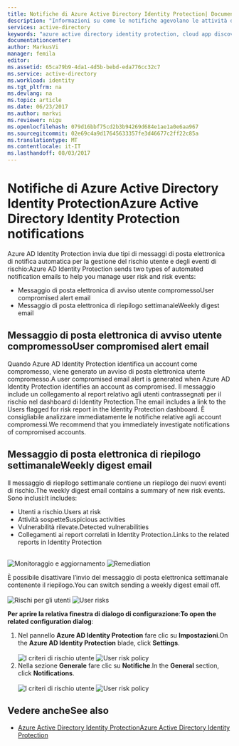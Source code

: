 ```yaml
---
title: Notifiche di Azure Active Directory Identity Protection| Documentazione Microsoft
description: "Informazioni su come le notifiche agevolano le attività di analisi."
services: active-directory
keywords: "azure active directory identity protection, cloud app discovery, gestione applicazioni, sicurezza, rischio, livello di rischio, vulnerabilità, criteri di sicurezza"
documentationcenter: 
author: MarkusVi
manager: femila
editor: 
ms.assetid: 65ca79b9-4da1-4d5b-bebd-eda776cc32c7
ms.service: active-directory
ms.workload: identity
ms.tgt_pltfrm: na
ms.devlang: na
ms.topic: article
ms.date: 06/23/2017
ms.author: markvi
ms.reviewer: nigu
ms.openlocfilehash: 079d16bbf75cd2b3b94269d684e1ae1a0e6aa967
ms.sourcegitcommit: 02e69c4a9d17645633357fe3d46677c2ff22c85a
ms.translationtype: MT
ms.contentlocale: it-IT
ms.lasthandoff: 08/03/2017
---
```

# <a name="azure-active-directory-identity-protection-notifications"></a><span data-ttu-id="47b5b-104">Notifiche di Azure Active Directory Identity Protection</span><span class="sxs-lookup"><span data-stu-id="47b5b-104">Azure Active Directory Identity Protection notifications</span></span>
<span data-ttu-id="47b5b-105">Azure AD Identity Protection invia due tipi di messaggi di posta elettronica di notifica automatica per la gestione del rischio utente e degli eventi di rischio:</span><span class="sxs-lookup"><span data-stu-id="47b5b-105">Azure AD Identity Protection sends two types of automated notification emails to help you manage user risk and risk events:</span></span>

* <span data-ttu-id="47b5b-106">Messaggio di posta elettronica di avviso utente compromesso</span><span class="sxs-lookup"><span data-stu-id="47b5b-106">User compromised alert email</span></span>
* <span data-ttu-id="47b5b-107">Messaggio di posta elettronica di riepilogo settimanale</span><span class="sxs-lookup"><span data-stu-id="47b5b-107">Weekly digest email</span></span>

## <a name="user-compromised-alert-email"></a><span data-ttu-id="47b5b-108">Messaggio di posta elettronica di avviso utente compromesso</span><span class="sxs-lookup"><span data-stu-id="47b5b-108">User compromised alert email</span></span>
<span data-ttu-id="47b5b-109">Quando Azure AD Identity Protection identifica un account come compromesso, viene generato un avviso di posta elettronica utente compromesso.</span><span class="sxs-lookup"><span data-stu-id="47b5b-109">A user compromised email alert is generated when Azure AD Identity Protection identifies an account as compromised.</span></span> <span data-ttu-id="47b5b-110">Il messaggio include un collegamento al report relativo agli utenti contrassegnati per il rischio nel dashboard di Identity Protection.</span><span class="sxs-lookup"><span data-stu-id="47b5b-110">The email includes a link to the Users flagged for risk report in the Identity Protection dashboard.</span></span> <span data-ttu-id="47b5b-111">È consigliabile analizzare immediatamente le notifiche relative agli account compromessi.</span><span class="sxs-lookup"><span data-stu-id="47b5b-111">We recommend that you immediately investigate notifications of compromised accounts.</span></span>

## <a name="weekly-digest-email"></a><span data-ttu-id="47b5b-112">Messaggio di posta elettronica di riepilogo settimanale</span><span class="sxs-lookup"><span data-stu-id="47b5b-112">Weekly digest email</span></span>
<span data-ttu-id="47b5b-113">Il messaggio di riepilogo settimanale contiene un riepilogo dei nuovi eventi di rischio.</span><span class="sxs-lookup"><span data-stu-id="47b5b-113">The weekly digest email contains a summary of new risk events.</span></span><br>
<span data-ttu-id="47b5b-114">Sono inclusi:</span><span class="sxs-lookup"><span data-stu-id="47b5b-114">It includes:</span></span>

* <span data-ttu-id="47b5b-115">Utenti a rischio.</span><span class="sxs-lookup"><span data-stu-id="47b5b-115">Users at risk</span></span>
* <span data-ttu-id="47b5b-116">Attività sospette</span><span class="sxs-lookup"><span data-stu-id="47b5b-116">Suspicious activities</span></span>
* <span data-ttu-id="47b5b-117">Vulnerabilità rilevate.</span><span class="sxs-lookup"><span data-stu-id="47b5b-117">Detected vulnerabilities</span></span>
* <span data-ttu-id="47b5b-118">Collegamenti ai report correlati in Identity Protection.</span><span class="sxs-lookup"><span data-stu-id="47b5b-118">Links to the related reports in Identity Protection</span></span>

<br><span data-ttu-id="47b5b-119">
![Monitoraggio e aggiornamento](./media/active-directory-identityprotection-notifications/400.png "monitoraggio e aggiornamento")
</span><span class="sxs-lookup"><span data-stu-id="47b5b-119">
![Remediation](./media/active-directory-identityprotection-notifications/400.png "Remediation")
</span></span><br>

<span data-ttu-id="47b5b-120">È possibile disattivare l’invio del messaggio di posta elettronica settimanale contenente il riepilogo.</span><span class="sxs-lookup"><span data-stu-id="47b5b-120">You can switch sending a weekly digest email off.</span></span>
<br><br><span data-ttu-id="47b5b-121">
![Rischi per gli utenti](./media/active-directory-identityprotection-notifications/62.png "rischi per gli utenti")
</span><span class="sxs-lookup"><span data-stu-id="47b5b-121">
![User risks](./media/active-directory-identityprotection-notifications/62.png "User risks")
</span></span><br>

<span data-ttu-id="47b5b-122">**Per aprire la relativa finestra di dialogo di configurazione**:</span><span class="sxs-lookup"><span data-stu-id="47b5b-122">**To open the related configuration dialog**:</span></span>

1. <span data-ttu-id="47b5b-123">Nel pannello **Azure AD Identity Protection** fare clic su **Impostazioni**.</span><span class="sxs-lookup"><span data-stu-id="47b5b-123">On the **Azure AD Identity Protection** blade, click **Settings**.</span></span>
   <br><br><span data-ttu-id="47b5b-124">
   ![I criteri di rischio utente](./media/active-directory-identityprotection-notifications/401.png "rischio utente")
   </span><span class="sxs-lookup"><span data-stu-id="47b5b-124">
![User risk policy](./media/active-directory-identityprotection-notifications/401.png "User risk policy")
</span></span><br>
2. <span data-ttu-id="47b5b-125">Nella sezione **Generale** fare clic su **Notifiche**.</span><span class="sxs-lookup"><span data-stu-id="47b5b-125">In the **General** section, click **Notifications**.</span></span>
   <br><br><span data-ttu-id="47b5b-126">
   ![I criteri di rischio utente](./media/active-directory-identityprotection-notifications/405.png "rischio utente")
   </span><span class="sxs-lookup"><span data-stu-id="47b5b-126">
![User risk policy](./media/active-directory-identityprotection-notifications/405.png "User risk policy")
</span></span><br>

## <a name="see-also"></a><span data-ttu-id="47b5b-127">Vedere anche</span><span class="sxs-lookup"><span data-stu-id="47b5b-127">See also</span></span>
* [<span data-ttu-id="47b5b-128">Azure Active Directory Identity Protection</span><span class="sxs-lookup"><span data-stu-id="47b5b-128">Azure Active Directory Identity Protection</span></span>](active-directory-identityprotection.md)
